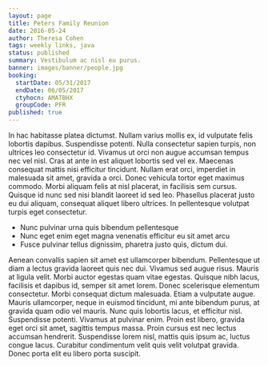 ```yaml
---
layout: page
title: Peters Family Reunion
date: 2016-05-24
author: Theresa Cohen
tags: weekly links, java
status: published
summary: Vestibulum ac nisl eu purus.
banner: images/banner/people.jpg
booking:
  startDate: 05/31/2017
  endDate: 06/05/2017
  ctyhocn: AMATBHX
  groupCode: PFR
published: true
---
```

In hac habitasse platea dictumst. Nullam varius mollis ex, id vulputate felis lobortis dapibus. Suspendisse potenti. Nulla consectetur sapien turpis, non ultrices leo consectetur id. Vivamus ut orci non augue accumsan tempus nec vel nisl. Cras at ante in est aliquet lobortis sed vel ex. Maecenas consequat mattis nisi efficitur tincidunt. Nullam erat orci, imperdiet in malesuada sit amet, gravida a orci. Donec vehicula tortor eget maximus commodo. Morbi aliquam felis at nisl placerat, in facilisis sem cursus. Quisque id nunc sed nisi blandit laoreet id sed leo. Phasellus placerat justo eu dui aliquam, consequat aliquet libero ultrices. In pellentesque volutpat turpis eget consectetur.

* Nunc pulvinar urna quis bibendum pellentesque
* Nunc eget enim eget magna venenatis efficitur eu sit amet arcu
* Fusce pulvinar tellus dignissim, pharetra justo quis, dictum dui.

Aenean convallis sapien sit amet est ullamcorper bibendum. Pellentesque ut diam a lectus gravida laoreet quis nec dui. Vivamus sed augue risus. Mauris at ligula velit. Morbi auctor egestas quam vitae egestas. Quisque nibh lacus, facilisis et dapibus id, semper sit amet lorem. Donec scelerisque elementum consectetur. Morbi consequat dictum malesuada. Etiam a vulputate augue. Mauris ullamcorper, neque in euismod tincidunt, mi ante bibendum purus, at gravida quam odio vel mauris. Nunc quis lobortis lacus, et efficitur nisl.
Suspendisse potenti. Vivamus at pulvinar enim. Proin est libero, gravida eget orci sit amet, sagittis tempus massa. Proin cursus est nec lectus accumsan hendrerit. Suspendisse lorem nisl, mattis quis ipsum ac, luctus congue lacus. Curabitur condimentum velit quis velit volutpat gravida. Donec porta elit eu libero porta suscipit.
